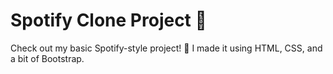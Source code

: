 # Spotify Clone Project 🎵

Check out my basic Spotify-style project! 🚀 I made it using HTML, CSS, and a bit of Bootstrap.

